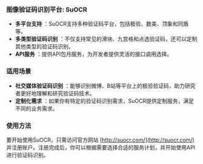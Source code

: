 ### 图像验证码识别平台: SuOCR

* **多平台支持** ：SuOCR支持多种验证码平台，包括极验、数美、顶象和同盾等。
* **多类型验证码识别** ：不仅支持常见的滑块、九宫格和点选验证码，还可以定制其他类型的验证码识别。
* **API服务** ：提供API包月服务，为开发者提供灵活的接口调用选择。

### 适用场景

* **社交媒体验证码识别** ：能够识别微博、B站等平台上的极验验证码，助力研究者更好地理解和研究验证码技术。
* **定制化需求** ：如果你有特定的验证码识别需求，SuOCR提供定制服务，满足不同的业务需求。

### 使用方法

要开始使用SuOCR，只需访问官方网站 [http://suocr.com/](http://suocr.com/) 并注册账户。注册完成后，你可以根据需要选择合适的服务计划，并开始使用API进行验证码识别。

